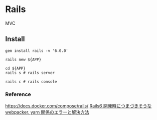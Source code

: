 # Rails
MVC
## Install
```shell=
gem install rails -v '6.0.0'

rails new ${APP}

cd ${APP}
rails s # rails server

rails c # rails console
```


### Reference
<https://docs.docker.com/compose/rails/>
[Rails6 開発時につまづきそうな webpacker, yarn 関係のエラーと解決方法](https://qiita.com/NaokiIshimura/items/8203f74f8dfd5f6b87a0)
